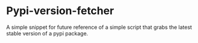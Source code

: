 # Pypi-version-fetcher
A simple snippet for future reference of a simple script that grabs the latest stable version of a pypi package.

